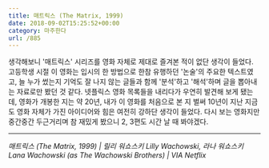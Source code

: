```yaml
---
title: 매트릭스 (The Matrix, 1999)
date: 2018-09-02T15:25:52+00:00
category: 마주한다
url: /885
---
```


생각해보니 '매트릭스' 시리즈를 영화 자체로 제대로 즐겨본 적이 없단 생각이 들었다. 고등학생 시절 이 영화는 입시의 한 방법으로 한참 유행하던 '논술'의 주요한 텍스트였고, 늘 누가 썼는지 기억도 잘 나지 않는 글들과 함께 '분석'하고 '해석'하며 글을 뽑아내는 자료로만 봤던 것 같다. 넷플릭스 영화 목록들을 내리다가 우연히 발견해 보게 됐는데, 영화가 개봉한 지는 약 20년, 내가 이 영화를 처음으로 본 지 벌써 10년이 지난 지금도 영화 자체가 가진 아이디어와 힘은 여전히 강하단 생각이 들었다. 다시 보는 영화지만 중간중간 두근거리며 참 재밌게 봤으니 2, 3편도 시간 날 때 봐야겠다.

---

_매트릭스 (The Matrix, 1999) | 릴리 워쇼스키 Lilly Wachowski, 라나 워쇼스키 Lana Wachowski (as The Wachowski Brothers) | VIA Netflix_
